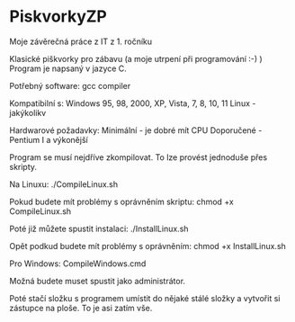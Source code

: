 # PiskvorkyZP
Moje závěrečná práce z IT z 1. ročníku

Klasické piškvorky pro zábavu (a moje utrpení při programování :-) )
Program je napsaný v jazyce C.

Potřebný software:
gcc compiler

Kompatibilní s:
Windows 95, 98, 2000, XP, Vista, 7, 8, 10, 11
Linux - jakýkolikv

Hardwarové požadavky:
Minimální - je dobré mít CPU
Doporučené - Pentium I a výkonější

Program se musí nejdříve zkompilovat. To lze provést jednoduše přes skripty.

Na Linuxu:
./CompileLinux.sh

Pokud budete mít problémy s oprávněním skriptu:
chmod +x CompileLinux.sh

Poté již můžete spustit instalaci:
./InstallLinux.sh

Opět podkud budete mít problémy s oprávněním:
chmod +x InstallLinux.sh

Pro Windows:
CompileWindows.cmd

Možná budete muset spustit jako administrátor.

Poté stačí složku s programem umístit do nějaké stálé složky a vytvořit si zástupce na ploše.
To je asi zatím vše.
